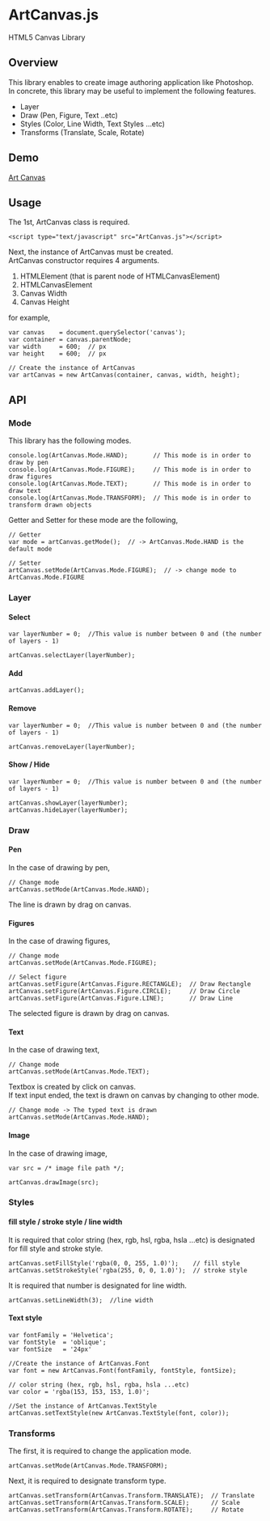 ArtCanvas.js
=========
  
HTML5 Canvas Library
  
## Overview
  
This library enables to create image authoring application like Photoshop.  
In concrete, this library may be useful to implement the following features.
  
* Layer
* Draw (Pen, Figure, Text ..etc)
* Styles (Color, Line Width, Text Styles ...etc)
* Transforms (Translate, Scale, Rotate)
  
## Demo
  
[Art Canvas](http://korilakkuma.github.io/ArtCanvas/)
  
## Usage
  
The 1st, ArtCanvas class is required.
  
    <script type="text/javascript" src="ArtCanvas.js"></script>
  
Next, the instance of ArtCanvas must be created.  
ArtCanvas constructor requires 4 arguments.  
  
1. HTMLElement (that is parent node of HTMLCanvasElement)
1. HTMLCanvasElement
1. Canvas Width
1. Canvas Height
  
for example,
  
    var canvas    = document.querySelector('canvas');
    var container = canvas.parentNode;
    var width     = 600;  // px
    var height    = 600;  // px
  
    // Create the instance of ArtCanvas
    var artCanvas = new ArtCanvas(container, canvas, width, height);
  
## API
  
### Mode
  
This library has the following modes.
  
    console.log(ArtCanvas.Mode.HAND);       // This mode is in order to draw by pen
    console.log(ArtCanvas.Mode.FIGURE);     // This mode is in order to draw figures
    console.log(ArtCanvas.Mode.TEXT);       // This mode is in order to draw text
    console.log(ArtCanvas.Mode.TRANSFORM);  // This mode is in order to transform drawn objects
  
Getter and Setter for these mode are the following,
  
    // Getter
    var mode = artCanvas.getMode();  // -> ArtCanvas.Mode.HAND is the default mode
    
    // Setter
    artCanvas.setMode(ArtCanvas.Mode.FIGURE);  // -> change mode to ArtCanvas.Mode.FIGURE
  
### Layer
  
#### Select
  
    var layerNumber = 0;  //This value is number between 0 and (the number of layers - 1)

    artCanvas.selectLayer(layerNumber);
  
#### Add
  
    artCanvas.addLayer();
  
#### Remove
  
    var layerNumber = 0;  //This value is number between 0 and (the number of layers - 1)

    artCanvas.removeLayer(layerNumber);
  
#### Show / Hide
  
    var layerNumber = 0;  //This value is number between 0 and (the number of layers - 1)

    artCanvas.showLayer(layerNumber);
    artCanvas.hideLayer(layerNumber);
  
### Draw
  
#### Pen
  
In the case of drawing by pen,
  
    // Change mode
    artCanvas.setMode(ArtCanvas.Mode.HAND);
  
The line is drawn by drag on canvas.
  
#### Figures
  
In the case of drawing figures,
  
    // Change mode
    artCanvas.setMode(ArtCanvas.Mode.FIGURE);

    // Select figure
    artCanvas.setFigure(ArtCanvas.Figure.RECTANGLE);  // Draw Rectangle
    artCanvas.setFigure(ArtCanvas.Figure.CIRCLE);     // Draw Circle
    artCanvas.setFigure(ArtCanvas.Figure.LINE);       // Draw Line
  
The selected figure is drawn by drag on canvas.
  
#### Text
  
In the case of drawing text,
  
    // Change mode
    artCanvas.setMode(ArtCanvas.Mode.TEXT);
  
Textbox is created by click on canvas.  
If text input ended, the text is drawn on canvas by changing to other mode.
  
    // Change mode -> The typed text is drawn
    artCanvas.setMode(ArtCanvas.Mode.HAND);
  
#### Image
  
In the case of drawing image,
  
    var src = /* image file path */;

    artCanvas.drawImage(src);
  
### Styles
  
#### fill style / stroke style / line width
  
It is required that color string (hex, rgb, hsl, rgba, hsla ...etc) is designated for fill style and stroke style.
  
    artCanvas.setFillStyle('rgba(0, 0, 255, 1.0)');    // fill style
    artCanvas.setStrokeStyle('rgba(255, 0, 0, 1.0)');  // stroke style
  
It is required that number is designated for line width.
  
    artCanvas.setLineWidth(3);  //line width
  
#### Text style
  
    var fontFamily = 'Helvetica';
    var fontStyle  = 'oblique';
    var fontSize   = '24px'

    //Create the instance of ArtCanvas.Font
    var font = new ArtCanvas.Font(fontFamily, fontStyle, fontSize);

    // color string (hex, rgb, hsl, rgba, hsla ...etc)
    var color = 'rgba(153, 153, 153, 1.0)';

    //Set the instance of ArtCanvas.TextStyle
    artCanvas.setTextStyle(new ArtCanvas.TextStyle(font, color));
  
### Transforms
  
The first, it is required to change the application mode.
  
    artCanvas.setMode(ArtCanvas.Mode.TRANSFORM);
  
Next, it is required to designate transform type.
  
    artCanvas.setTransform(ArtCanvas.Transform.TRANSLATE);  // Translate
    artCanvas.setTransform(ArtCanvas.Transform.SCALE);      // Scale
    artCanvas.setTransform(ArtCanvas.Transform.ROTATE);     // Rotate
  
